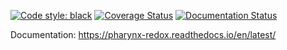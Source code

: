 [![Code style: black](https://img.shields.io/badge/code%20style-black-000000.svg)](https://github.com/psf/black) [![Coverage Status](https://coveralls.io/repos/github/half-adder/wormAnalysis/badge.svg?branch=master)](https://coveralls.io/github/half-adder/wormAnalysis?branch=master) [![Documentation Status](https://readthedocs.org/projects/pharynx-redox/badge/?version=latest)](https://pharynx-redox.readthedocs.io/en/latest/?badge=latest)

Documentation: https://pharynx-redox.readthedocs.io/en/latest/
